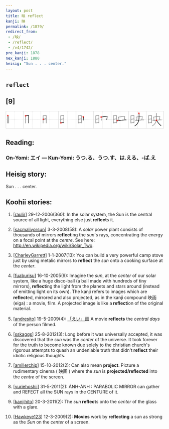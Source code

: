 ```yaml
---
layout: post
title: 映 reflect
kanji: 映
permalink: /1879/
redirect_from:
 - /映/
 - /reflect/
 - /v4/1742/
pre_kanji: 1878
nex_kanji: 1880
heisig: "Sun . . . center."
---
```


## `reflect`

## [9]

<div class="stroke"><img src="../images/E698A0.png" /></div>

## Reading:

### On-Yomi: エイ &mdash; Kun-Yomi: うつ.る、うつ.す、は.える、-ば.え

## Heisig story:

Sun . . . center.

## Koohii stories:

1) [<a href="http://kanji.koohii.com/profile/raulir">raulir</a>] 29-12-2006(360): In the solar system, the Sun is the central source of all light, everything else just<strong> reflect</strong>s it.

2) [<a href="http://kanji.koohii.com/profile/sacmaliyorsun">sacmaliyorsun</a>] 3-3-2008(58): A <em>solar</em> power plant consists of thousands of mirrors<strong> reflect</strong>ing the <em>sun</em>&#039;s rays, concentrating the energy on a focal point at the <em>centre</em>. See here: <a href="http://en.wikipedia.org/wiki/Solar_Two">http://en.wikipedia.org/wiki/Solar_Two</a>.

3) [<a href="http://kanji.koohii.com/profile/CharleyGarrett">CharleyGarrett</a>] 1-1-2007(13): You can build a very powerful camp stove just by using metalic mirrors to <strong>reflect</strong> the <em>sun</em> onto a cooking surface at the <em>center</em>.

4) [<a href="http://kanji.koohii.com/profile/fuaburisu">fuaburisu</a>] 16-10-2005(9): Imagine the<em> sun</em>, at the <em>center</em> of our solar system, like a huge disco-ball (a ball made with hundreds of tiny mirrors),<strong> reflect</strong>ing the light from the planets and stars around (instead of emitting light on its own). The kanji refers to images which are<strong> reflect</strong>ed, mirrored and also projected, as in the kanji compound 映画 (eiga) : a movie, film. A projected image is like a<strong> reflect</strong>ion of the original material.

5) [<a href="http://kanji.koohii.com/profile/andresito">andresito</a>] 19-5-2009(4): <a href="midori://search?text=「えい」画">「えい」画</a> A movie <strong>reflects</strong> the <em>central days</em> of the person filmed.

6) [<a href="http://kanji.koohii.com/profile/sskaggs">sskaggs</a>] 25-8-2012(3): Long before it was universally accepted, it was discovered that the <em>sun</em> was the <em>center</em> of the universe. It took forever for the truth to become known due solely to the christian church&#039;s rigorous attempts to quash an undeniable truth that didn&#039;t<strong> reflect</strong> their idiotic religious thoughts.

7) [<a href="http://kanji.koohii.com/profile/amillerchip">amillerchip</a>] 15-10-2012(2): Can also mean <strong>project</strong>. Picture a rudimentary cinema ( 映画 ) where the <em>sun</em> is <strong>projected/reflected</strong> into the <em>centre</em> of the screen.

8) [<a href="http://kanji.koohii.com/profile/yuriehoshii">yuriehoshii</a>] 31-5-2011(2): ẢNH-ÁNH : PARABOLIC MIRROR can gather and REFECT all the SUN rays in the CENTURE of it.

9) [<a href="http://kanji.koohii.com/profile/kanjihito">kanjihito</a>] 20-3-2011(2): The <em>sun</em><strong> reflect</strong>s onto the <em>center</em> of the glass with a glare.

10) [<a href="http://kanji.koohii.com/profile/Hawkeye123">Hawkeye123</a>] 12-3-2009(2): <strong>Movies</strong> work by <strong>reflecting</strong> a sun as strong as the <em>Sun</em> on the <em>center</em> of a screen.
